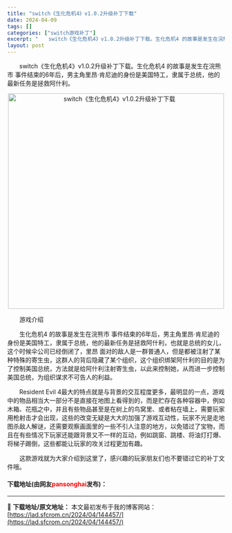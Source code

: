 ```yaml
---
title: "switch《生化危机4》v1.0.2升级补丁下载"
date: 2024-04-09
tags: []
categories: ["switch游戏补丁"]
excerpt: "　　switch《生化危机4》v1.0.2升级补丁下载。生化危机4 的故事是发生在浣熊市 事件结束的6年后，男主角里昂&middot;肯尼迪的身份是美国特工，隶属于总统，他的最新任务是拯救阿什利。 　　游戏介绍 　　生化危机4 的故事是发生在浣熊市 事件结束的6年后，男主角里昂&middot;肯尼迪&hellip;"
layout: post
---
```


 <p>　　switch《生化危机4》v1.0.2升级补丁下载。生化危机4 的故事是发生在浣熊市 事件结束的6年后，男主角里昂&middot;肯尼迪的身份是美国特工，隶属于总统，他的最新任务是拯救阿什利。</p> <p align="center"><img align="" border="0" src="https://lad.sfcrom.cn/wp-content/uploads/2024/04/20240409_66152453c4bcf.webp" width="500" alt="switch《生化危机4》v1.0.2升级补丁下载" /></p> <p>　　游戏介绍</p> <p>　　生化危机4 的故事是发生在浣熊市 事件结束的6年后，男主角里昂&middot;肯尼迪的身份是美国特工，隶属于总统，他的最新任务是拯救阿什利，也就是总统的女儿，这个时候伞公司已经倒闭了，里昂 面对的敌人是一群普通人，但是都被注射了某种特殊的寄生虫，这群人的背后隐藏了某个组织，这个组织绑架阿什利的目的是为了控制美国总统，方法就是给阿什利注射寄生虫，以此来控制她，从而进一步控制美国总统，为组织谋求不可告人的利益。</p> <p>　　Resident Evil 4最大的特点就是与背景的交互程度更多，最明显的一点，游戏中的物品相当大一部分不是直接在地图上看得到的，而是贮存在各种容器中，例如木箱、花瓶之中，并且有些物品甚至是在树上的鸟窝里、或者粘在墙上，需要玩家用枪射击才会出现，这些的改变无疑是大大的加强了游戏互动性，玩家不光是走地图杀敌人解谜，还需要观察画面里的一些不引人注意的地方，以免错过了宝物，而且在有些情况下玩家还能跟背景又不一样的互动，例如跳窗、跳楼、将油灯打爆、将梯子踢倒，这些都能让玩家的攻关过程更加有趣。</p> <p>　　这款游戏就为大家介绍到这里了，感兴趣的玩家朋友们也不要错过它的补丁文件哦。</p> <p><h4>下载地址(由网友<font color="red">pansonghai</font>发布)：</h4></p> 

---
📖 **下载地址/原文地址：** 本文最初发布于我的博客网站：[https://lad.sfcrom.cn/2024/04/144457/](https://lad.sfcrom.cn/2024/04/144457/)
